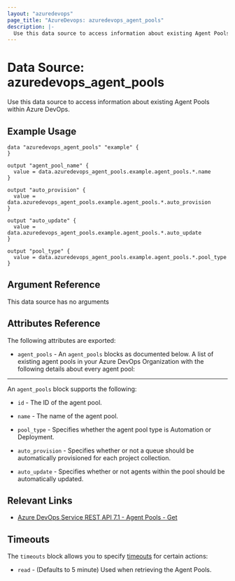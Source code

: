 ```yaml
---
layout: "azuredevops"
page_title: "AzureDevops: azuredevops_agent_pools"
description: |-
  Use this data source to access information about existing Agent Pools within Azure DevOps.
---
```


# Data Source: azuredevops_agent_pools

Use this data source to access information about existing Agent Pools within Azure DevOps.

## Example Usage

```hcl
data "azuredevops_agent_pools" "example" {
}

output "agent_pool_name" {
  value = data.azuredevops_agent_pools.example.agent_pools.*.name
}

output "auto_provision" {
  value = data.azuredevops_agent_pools.example.agent_pools.*.auto_provision
}

output "auto_update" {
  value = data.azuredevops_agent_pools.example.agent_pools.*.auto_update
}

output "pool_type" {
  value = data.azuredevops_agent_pools.example.agent_pools.*.pool_type
}
```

## Argument Reference

This data source has no arguments

## Attributes Reference

The following attributes are exported:

* `agent_pools` - An `agent_pools` blocks as documented below. A list of existing agent pools in your Azure DevOps Organization with the following details about every agent pool:

---

An `agent_pools` block supports the following:

* `id` - The ID of the agent pool.

* `name` - The name of the agent pool. 

* `pool_type` - Specifies whether the agent pool type is Automation or Deployment.

* `auto_provision` - Specifies whether or not a queue should be automatically provisioned for each project collection.

* `auto_update` - Specifies whether or not agents within the pool should be automatically updated. 

## Relevant Links

- [Azure DevOps Service REST API 7.1 - Agent Pools - Get](https://docs.microsoft.com/en-us/rest/api/azure/devops/distributedtask/pools/get?view=azure-devops-rest-7.1)

## Timeouts

The `timeouts` block allows you to specify [timeouts](https://developer.hashicorp.com/terraform/language/resources/syntax#operation-timeouts) for certain actions:

* `read` - (Defaults to 5 minute) Used when retrieving the Agent Pools.
